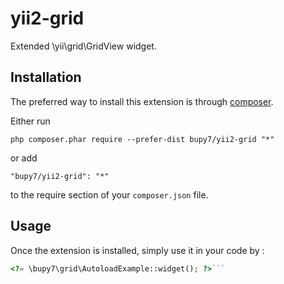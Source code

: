 yii2-grid
=========
Extended \yii\grid\GridView widget.

Installation
------------

The preferred way to install this extension is through [composer](http://getcomposer.org/download/).

Either run

```
php composer.phar require --prefer-dist bupy7/yii2-grid "*"
```

or add

```
"bupy7/yii2-grid": "*"
```

to the require section of your `composer.json` file.


Usage
-----

Once the extension is installed, simply use it in your code by  :

```php
<?= \bupy7\grid\AutoloadExample::widget(); ?>```